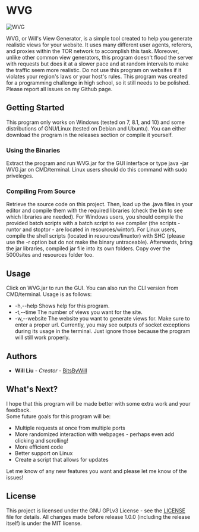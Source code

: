 # WVG
![WVG](https://s9.postimg.cc/xrh88avin/main.jpg)

WVG, or Will's View Generator, is a simple tool created to help you generate realistic views for your website.
It uses many different user agents, referers, and proxies within the TOR network to accomplish this task.
Moreover, unlike other common view generators, this program doesn't flood the server with requests but does it at a slower pace and at random intervals to make the traffic seem more realistic.  Do not use this program on websites if it violates your region's laws or your host's rules.
This program was created for a programming challenge in high school, so it still needs to be polished.  Please report all issues on my Github page.

## Getting Started

This program only works on Windows (tested on 7, 8.1, and 10) and some distributions of GNU/Linux (tested on Debian and Ubuntu).
You can either download the program in the releases section or compile it yourself.

### Using the Binaries
Extract the program and run WVG.jar for the GUI interface or type java -jar WVG.jar on CMD/terminal.  Linux users should do this command with sudo priveleges.

### Compiling From Source
Retrieve the source code on this project.  Then, load up the .java files in your editor and compile them with the required libraries (check the bin to see which libraries are needed).
For Windows users, you should compile the provided batch scripts with a batch script to exe compiler (the scripts - runtor and stoptor - are located in resources/wintor).  For Linux users, compile the shell scripts (located in resources/linuxtor) with SHC (please use the -r option but do not make the binary untraceable).
Afterwards, bring the jar libraries, compiled jar file into its own folders.  Copy over the 5000sites and resources folder too.

## Usage
Click on WVG.jar to run the GUI.  You can also run the CLI version from CMD/terminal.  Usage is as follows:
 * -h,--help            Shows help for this program.
 * -t,--time <arg>      The number of views you want for the site.
 * -w,--website <arg>   The website you want to generate views for. Make
                      sure to enter a proper url.
Currently, you may see outputs of socket exceptions during its usage in the terminal.  Just ignore those because the program will still work properly.

## Authors
* **Will Liu** - *Creator* - [BitsByWill](https://github.com/BitsByWill)

## What's Next?
I hope that this program will be made better with some extra work and your feedback.  
Some future goals for this program will be:
* Multiple requests at once from multiple ports
* More randomized interaction with webpages - perhaps even add clicking and scrolling!
* More efficient code
* Better support on Linux
* Create a script that allows for updates

Let me know of any new features you want and please let me know of the issues!

## License

This project is licensed under the GNU GPLv3 License - see the [LICENSE](LICENSE) file for details.
All changes made before release 1.0.0 (including the release itself) is under the MIT license.
